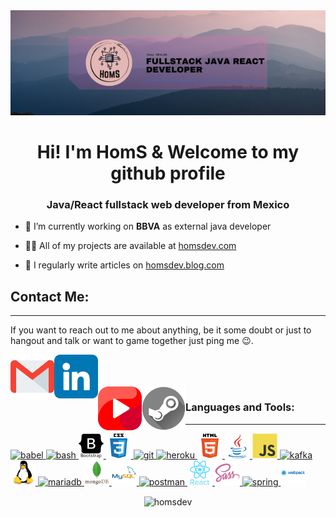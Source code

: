  
<div align="center">
<img src="https://raw.githubusercontent.com/homsdev/homsdev/main/github_banner.png">
</div>
<h1 align="center">Hi! I'm HomS & Welcome to my github profile</h1>
<h3 align="center">Java/React fullstack web developer from Mexico</h3>

- 🔭 I’m currently working on **BBVA** as external java developer

- 👨‍💻 All of my projects are available at [homsdev.com](homsdev.com)

- 📝 I regularly write articles on [homsdev.blog.com](homsdev.blog.com)


## Contact Me:
---

If you want to reach out to me about anything, be it some doubt or just to hangout and talk or want to game together just ping me 😉.

<a href="mailto:obr_dev@protonmail.com">
 <img align="left" alt="Gmail" width="70" hight="70" src="https://github.com/homsdev/homsdev/blob/main/assets/icons/gmail.png" />
</a>
<a href="https://www.linkedin.com/in/homsdev/">
  <img align="left" alt="Linkedin" width="70" hight="70" src="https://github.com/homsdev/homsdev/blob/main/assets/icons/linkedin.png" />
</br>
</br>
</br>
</a>
<a href="https://www.youtube.com/channel/UCLWEzeatj9wGqJ80Fi9TcBQ">
  <img align="left" alt="Youtube" width="70" hight="70" src="https://github.com/homsdev/homsdev/blob/main/assets/icons/youtube.png" />
</a>
<a href="https://steamcommunity.com/profiles/">
  <img align="left" alt="Steam" width="70" hight="70" src="https://github.com/homsdev/homsdev/blob/main/assets/icons/steam.png" />
</a>
</p>

<h3 align="left">Languages and Tools:</h3>

---

<p align="left"> 
<a href="https://babeljs.io/" target="_blank" rel="noreferrer"> 
<img src="https://www.vectorlogo.zone/logos/babeljs/babeljs-icon.svg" alt="babel" width="40" height="40"/>
 </a> <a href="https://www.gnu.org/software/bash/" target="_blank" rel="noreferrer"> <img src="https://www.vectorlogo.zone/logos/gnu_bash/gnu_bash-icon.svg" alt="bash" width="40" height="40"/> </a> <a href="https://getbootstrap.com" target="_blank" rel="noreferrer"> <img src="https://raw.githubusercontent.com/devicons/devicon/master/icons/bootstrap/bootstrap-plain-wordmark.svg" alt="bootstrap" width="40" height="40"/> </a> <a href="https://www.w3schools.com/css/" target="_blank" rel="noreferrer"> <img src="https://raw.githubusercontent.com/devicons/devicon/master/icons/css3/css3-original-wordmark.svg" alt="css3" width="40" height="40"/> </a> <a href="https://git-scm.com/" target="_blank" rel="noreferrer"> <img src="https://www.vectorlogo.zone/logos/git-scm/git-scm-icon.svg" alt="git" width="40" height="40"/> </a> <a href="https://heroku.com" target="_blank" rel="noreferrer"> <img src="https://www.vectorlogo.zone/logos/heroku/heroku-icon.svg" alt="heroku" width="40" height="40"/> </a> <a href="https://www.w3.org/html/" target="_blank" rel="noreferrer"> <img src="https://raw.githubusercontent.com/devicons/devicon/master/icons/html5/html5-original-wordmark.svg" alt="html5" width="40" height="40"/> </a> <a href="https://www.java.com" target="_blank" rel="noreferrer"> <img src="https://raw.githubusercontent.com/devicons/devicon/master/icons/java/java-original.svg" alt="java" width="40" height="40"/> </a> <a href="https://developer.mozilla.org/en-US/docs/Web/JavaScript" target="_blank" rel="noreferrer"> <img src="https://raw.githubusercontent.com/devicons/devicon/master/icons/javascript/javascript-original.svg" alt="javascript" width="40" height="40"/> </a> <a href="https://kafka.apache.org/" target="_blank" rel="noreferrer"> <img src="https://www.vectorlogo.zone/logos/apache_kafka/apache_kafka-icon.svg" alt="kafka" width="40" height="40"/> </a> <a href="https://www.linux.org/" target="_blank" rel="noreferrer"> <img src="https://raw.githubusercontent.com/devicons/devicon/master/icons/linux/linux-original.svg" alt="linux" width="40" height="40"/> </a> <a href="https://mariadb.org/" target="_blank" rel="noreferrer"> <img src="https://www.vectorlogo.zone/logos/mariadb/mariadb-icon.svg" alt="mariadb" width="40" height="40"/> </a> <a href="https://www.mongodb.com/" target="_blank" rel="noreferrer"> <img src="https://raw.githubusercontent.com/devicons/devicon/master/icons/mongodb/mongodb-original-wordmark.svg" alt="mongodb" width="40" height="40"/> </a> <a href="https://www.mysql.com/" target="_blank" rel="noreferrer"> <img src="https://raw.githubusercontent.com/devicons/devicon/master/icons/mysql/mysql-original-wordmark.svg" alt="mysql" width="40" height="40"/> </a> <a href="https://postman.com" target="_blank" rel="noreferrer"> <img src="https://www.vectorlogo.zone/logos/getpostman/getpostman-icon.svg" alt="postman" width="40" height="40"/> </a> <a href="https://reactjs.org/" target="_blank" rel="noreferrer"> <img src="https://raw.githubusercontent.com/devicons/devicon/master/icons/react/react-original-wordmark.svg" alt="react" width="40" height="40"/> </a> <a href="https://sass-lang.com" target="_blank" rel="noreferrer"> <img src="https://raw.githubusercontent.com/devicons/devicon/master/icons/sass/sass-original.svg" alt="sass" width="40" height="40"/> </a> <a href="https://spring.io/" target="_blank" rel="noreferrer"> <img src="https://www.vectorlogo.zone/logos/springio/springio-icon.svg" alt="spring" width="40" height="40"/> </a> <a href="https://webpack.js.org" target="_blank" rel="noreferrer"> <img src="https://raw.githubusercontent.com/devicons/devicon/d00d0969292a6569d45b06d3f350f463a0107b0d/icons/webpack/webpack-original-wordmark.svg" alt="webpack" width="40" height="40"/> </a> </p>


<p align="center"><img align="center" src="https://github-readme-stats.vercel.app/api/top-langs?username=homsdev&show_icons=true&locale=en&layout=compact" alt="homsdev" /></p>

<!-- <p>&nbsp;<img align="center" src="https://github-readme-stats.vercel.app/api?username=homsdev&show_icons=true&locale=en" alt="homsdev" /></p> -->


 
